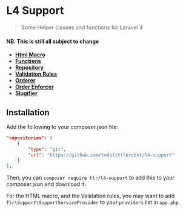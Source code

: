 L4 Support
==========

> Some Helper classes and functions for Laravel 4

#### NB. This is still all subject to change

- __[Html Macro](docs/html.md)__
- __[Functions](docs/functions.md)__
- __[Repository](docs/repository.md)__
- __[Validation Rules](docs/validation.md)__
- __[Orderer](docs/orderer.md)__
- __[Order Enforcer](docs/order-enforcer.md)__
- __[Slugifier](docs/slugifier.md)__


## Installation

Add the following to your composer.json file:

```json
"repositories": [
    {
        "type": "git",
        "url": "https://github.com/tedslittlerobot/l4-support"
    }
],
```

Then, you can `composer require tlr/l4-support` to add this to your composer.json and download it.

For the HTML macro, and the Validation rules, you may want to add `Tlr\Support\SupportServiceProvider` to your `providers` list in `app.php`.
